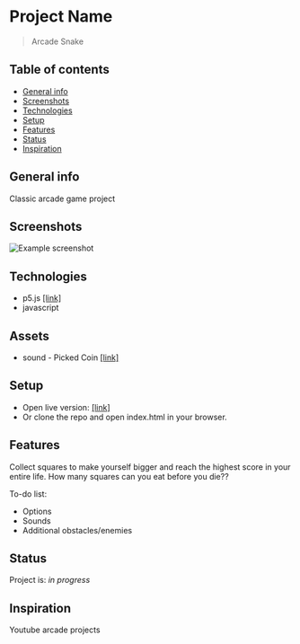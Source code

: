 # Project Name
> Arcade Snake

## Table of contents
* [General info](#general-info)
* [Screenshots](#screenshots)
* [Technologies](#technologies)
* [Setup](#setup)
* [Features](#features)
* [Status](#status)
* [Inspiration](#inspiration)

## General info
Classic arcade game project

## Screenshots
![Example screenshot](http://www.kamiljarzab.pl/Projekty/Snake/img/screen.png)

## Technologies
* p5.js [[link]](https://p5js.org/)
* javascript

## Assets
* sound - Picked Coin [[link]](https://opengameart.org/content/picked-coin-echo-2)

## Setup
* Open live version: [[link]](http://www.kamiljarzab.pl/Projekty/Snake/)
* Or clone the repo and open index.html in your browser.

## Features
Collect squares to make yourself bigger and reach the highest score in your entire life.
How many squares can you eat before you die??

To-do list:
* Options
* Sounds
* Additional obstacles/enemies

## Status
Project is: _in progress_

## Inspiration
Youtube arcade projects
